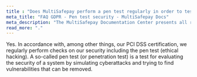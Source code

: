 ```yaml
---
title : "Does MultiSafepay perform a pen test regularly in order to test security measures?"
meta_title: "FAQ GDPR - Pen test security - MultiSafepay Docs"
meta_description: "The MultiSafepay Documentation Center presents all relevant information about our Plugins and API. You can also find support pages for payment methods, tools and general questions as well as the contact details of our Support and Integration Teams."
read_more: "."
---
```


Yes. In accordance with, among other things, our PCI DSS certification, we regularly perform checks on our security including the pen test (ethical hacking). A so-called pen test (or penetration test) is a test for evaluating the security of a system by simulating cyberattacks and trying to find vulnerabilities that can be removed.
